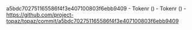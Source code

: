 a5bdc702751165586f4f3e407100803f6ebb9409 - Tokenr () - Tokenr () - https://github.com/project-topaz/topaz/commit/a5bdc702751165586f4f3e407100803f6ebb9409

